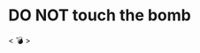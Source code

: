 # DO NOT touch the bomb



< :bomb: >‎‮ ‮ ‮ ‮ ‮ ‮ ‮ ‮ ‮ ‮ ‮ ‮ ‮ ‮ ‮ ‮ ‮ ‮ ‮‎‮ ‮ ‮ ‮ ‮ ‮ ‮ ‮ ‮ ‮ ‮ ‮ ‮ ‮ ‮ ‮ ‮ ‮ ‮‎‮ ‮ ‮ ‮ ‮ ‮ ‮ ‮ ‮ ‮ ‮ ‮ ‮ ‮ ‮ ‮ ‮ ‮ ‮‎‮ ‮ ‮ ‮ ‮ ‮ ‮ ‮ ‮ ‮ ‮ ‮ ‮ ‮ ‮ ‮ ‮ ‮ ‮‎‮ ‮ ‮ ‮ ‮ ‮ ‮ ‮ ‮ ‮ ‮ ‮ ‮ ‮ ‮ ‮ ‮ ‮ ‮‎‮ ‮ ‮ ‮ ‮ ‮ ‮ ‮ ‮ ‮ ‮ ‮ ‮ ‮ ‮ ‮ ‮ ‮ ‮‎‮ ‮ ‮ ‮ ‮ ‮ ‮ ‮ ‮ ‮ ‮ ‮ ‮ ‮ ‮ ‮ ‮ ‮ ‮‎‮ ‮ ‮ ‮ ‮ ‮ ‮ ‮ ‮ ‮ ‮ ‮ ‮ ‮ ‮ ‮ ‮ ‮ ‮‎‮ ‮ ‮ ‮ ‮ ‮ ‮ ‮ ‮ ‮ ‮ ‮ ‮ ‮ ‮ ‮ ‮ ‮ ‮‎‮ ‮ ‮ ‮ ‮ ‮ ‮ ‮ ‮ ‮ ‮ ‮ ‮ ‮ ‮ ‮ ‮ ‮ ‮‎‮ ‮ ‮ ‮ ‮ ‮ ‮ ‮ ‮ ‮ ‮ ‮ ‮ ‮ ‮ ‮ ‮ ‮ ‮‎‮ ‮ ‮ ‮ ‮ ‮ ‮ ‮ ‮ ‮ ‮ ‮ ‮ ‮ ‮ ‮ ‮ ‮ ‮‎‮ ‮ ‮ ‮ ‮ ‮ ‮ ‮ ‮ ‮ ‮ ‮ ‮ ‮ ‮ ‮ ‮ ‮ ‮‎‮ ‮ ‮ ‮ ‮ ‮ ‮ ‮ ‮ ‮ ‮ ‮ ‮ ‮ ‮ ‮ ‮ ‮ ‮‎‮ ‮ ‮ ‮ ‮ ‮ ‮ ‮ ‮ ‮ ‮ ‮ ‮ ‮ ‮ ‮ ‮ ‮ ‮‎‮ ‮ ‮ ‮ ‮ ‮ ‮ ‮ ‮ ‮ ‮ ‮ ‮ ‮ ‮ ‮ ‮ ‮ ‮‎‮ ‮ ‮ ‮ ‮ ‮ ‮ ‮ ‮ ‮ ‮ ‮ ‮ ‮ ‮ ‮ ‮ ‮ ‮‎‮ ‮ ‮ ‮ ‮ ‮ ‮ ‮ ‮ ‮ ‮ ‮ ‮ ‮ ‮ ‮ ‮ ‮ ‮‎‮ ‮ ‮ ‮ ‮ ‮ ‮ ‮ ‮ ‮ ‮ ‮ ‮ ‮ ‮ ‮ ‮ ‮ ‮‎‮ ‮ ‮ ‮ ‮ ‮ ‮ ‮ ‮ ‮ ‮ ‮ ‮ ‮ ‮ ‮ ‮ ‮ ‮‎‮ ‮ ‮ ‮ ‮ ‮ ‮ ‮ ‮ ‮ ‮ ‮ ‮ ‮ ‮ ‮ ‮ ‮ ‮‎‮ ‮ ‮ ‮ ‮ ‮ ‮ ‮ ‮ ‮ ‮ ‮ ‮ ‮ ‮ ‮ ‮ ‮ ‮‎‮ ‮ ‮ ‮ ‮ ‮ ‮ ‮ ‮ ‮ ‮ ‮ ‮ ‮ ‮ ‮ ‮ ‮ ‮‎‮ ‮ ‮ ‮ ‮ ‮ ‮ ‮ ‮ ‮ ‮ ‮ ‮ ‮ ‮ ‮ ‮ ‮ ‮‎‮ ‮ ‮ ‮ ‮ ‮ ‮ ‮ ‮ ‮ ‮ ‮ ‮ ‮ ‮ ‮ ‮ ‮ ‮‎‮ ‮ ‮ ‮ ‮ ‮ ‮ ‮ ‮ ‮ ‮ ‮ ‮ ‮ ‮ ‮ ‮ ‮ ‮‎‮ ‮ ‮ ‮ ‮ ‮ ‮ ‮ ‮ ‮ ‮ ‮ ‮ ‮ ‮ ‮ ‮ ‮ ‮‎‮ ‮ ‮ ‮ ‮ ‮ ‮ ‮ ‮ ‮ ‮ ‮ ‮ ‮ ‮ ‮ ‮ ‮ ‮‎‮ ‮ ‮ ‮ ‮ ‮ ‮ ‮ ‮ ‮ ‮ ‮ ‮ ‮ ‮ ‮ ‮ ‮ ‮‎‮ ‮ ‮ ‮ ‮ ‮ ‮ ‮ ‮ ‮ ‮ ‮ ‮ ‮ ‮ ‮ ‮ ‮ ‮‎‮ ‮ ‮ ‮ ‮ ‮ ‮ ‮ ‮ ‮ ‮ ‮ ‮ ‮ ‮ ‮ ‮ ‮ ‮‎‮ ‮ ‮ ‮ ‮ ‮ ‮ ‮ ‮ ‮ ‮ ‮ ‮ ‮ ‮ ‮ ‮ ‮ ‮‎‮ ‮ ‮ ‮ ‮ ‮ ‮ ‮ ‮ ‮ ‮ ‮ ‮ ‮ ‮ ‮ ‮ ‮ ‮‎‮ ‮ ‮ ‮ ‮ ‮ ‮ ‮ ‮ ‮ ‮ ‮ ‮ ‮ ‮ ‮ ‮ ‮ ‮‎‮ ‮ ‮ ‮ ‮ ‮ ‮ ‮ ‮ ‮ ‮ ‮ ‮ ‮ ‮ ‮ ‮ ‮ ‮‎‮ ‮ ‮ ‮ ‮ ‮ ‮ ‮ ‮ ‮ ‮ ‮ ‮ ‮ ‮ ‮ ‮ ‮ ‮‎‮ ‮ ‮ ‮ ‮ ‮ ‮ ‮ ‮ ‮ ‮ ‮ ‮ ‮ ‮ ‮ ‮ ‮ ‮‎‮ ‮ ‮ ‮ ‮ ‮ ‮ ‮ ‮ ‮ ‮ ‮ ‮ ‮ ‮ ‮ ‮ ‮ ‮‎‮ ‮ ‮ ‮ ‮ ‮ ‮ ‮ ‮ ‮ ‮ ‮ ‮ ‮ ‮ ‮ ‮ ‮ ‮‎‮ ‮ ‮ ‮ ‮ ‮ ‮ ‮ ‮ ‮ ‮ ‮ ‮ ‮ ‮ ‮ ‮ ‮ ‮‎‮ ‮ ‮ ‮ ‮ ‮ ‮ ‮ ‮ ‮ ‮ ‮ ‮ ‮ ‮ ‮ ‮ ‮ ‮‎‮ ‮ ‮ ‮ ‮ ‮ ‮ ‮ ‮ ‮ ‮ ‮ ‮ ‮ ‮ ‮ ‮ ‮ ‮‎‮ ‮ ‮ ‮ ‮ ‮ ‮ ‮ ‮ ‮ ‮ ‮ ‮ ‮ ‮ ‮ ‮ ‮ ‮‎‮ ‮ ‮ ‮ ‮ ‮ ‮ ‮ ‮ ‮ ‮ ‮ ‮ ‮ ‮ ‮ ‮ ‮‎‮ ‮ ‮ ‮ ‮ ‮ ‮ ‮ ‮ ‮ ‮ ‮ ‮ ‮ ‮ ‮ ‮ ‮ ‮‎‮ ‮ ‮ ‮ ‮ ‮ ‮ ‮ ‮ ‮ ‮ ‮ ‮ ‮ ‮ ‮ ‮ ‮ ‮‎‮ ‮ ‮ ‮ ‮ ‮ ‮ ‮ ‮ ‮ ‮ ‮ ‮ ‮ ‮ ‮ ‮ ‮ ‮‎‮ ‮ ‮ ‮ ‮ ‮ ‮ ‮ ‮ ‮ ‮ ‮ ‮ ‮ ‮ ‮ ‮ ‮ ‮‎‮ ‮ ‮ ‮ ‮ ‮ ‮ ‮ ‮ ‮ ‮ ‮ ‮ ‮ ‮ ‮ ‮ ‮ ‮‎‮ ‮ ‮ ‮ ‮ ‮ ‮ ‮ ‮ ‮ ‮ ‮ ‮ ‮ ‮ ‮ ‮ ‮ ‮‎‮ ‮ ‮ ‮ ‮ ‮ ‮ ‮ ‮ ‮ ‮ ‮ ‮ ‮ ‮ ‮ ‮ ‮ ‮‎‮ ‮ ‮ ‮ ‮ ‮ ‮ ‮ ‮ ‮ ‮ ‮ ‮ ‮ ‮ ‮ ‮ ‮ ‮‎‮ ‮ ‮ ‮ ‮ ‮ ‮ ‮ ‮ ‮ ‮ ‮ ‮ ‮ ‮ ‮ ‮ ‮ ‮‎‮ ‮ ‮ ‮ ‮ ‮ ‮ ‮ ‮ ‮ ‮ ‮ ‮ ‮ ‮ ‮ ‮ ‮ ‮‎‮ ‮ ‮ ‮ ‮ ‮ ‮ ‮ ‮ ‮ ‮ ‮ ‮ ‮ ‮ ‮ ‮ ‮ ‮‎‮ ‮ ‮ ‮ ‮ ‮ ‮ ‮ ‮ ‮ ‮ ‮ ‮ ‮ ‮ ‮ ‮ ‮ ‮‎‮ ‮ ‮ ‮ ‮ ‮ ‮ ‮ ‮ ‮ ‮ ‮ ‮ ‮ ‮ ‮ ‮ ‮ ‮‎‮ ‮ ‮ ‮ ‮ ‮ ‮ ‮ ‮ ‮ ‮ ‮ ‮ ‮ ‮ ‮ ‮ ‮ ‮‎‮ ‮ ‮ ‮ ‮ ‮ ‮ ‮ ‮ ‮ ‮ ‮ ‮ ‮ ‮ ‮ ‮ ‮ ‮‎‮ ‮ ‮ ‮ ‮ ‮ ‮ ‮ ‮ ‮ ‮ ‮ ‮ ‮ ‮ ‮ ‮ ‮ ‮‎‮ ‮ ‮ ‮ ‮ ‮ ‮ ‮ ‮ ‮ ‮ ‮ ‮ ‮ ‮ ‮ ‮ ‮ ‮‎‮ ‮ ‮ ‮ ‮ ‮ ‮ ‮ ‮ ‮ ‮ ‮ ‮ ‮ ‮ ‮ ‮ ‮ ‮‎‮ ‮ ‮ ‮ ‮ ‮ ‮ ‮ ‮ ‮ ‮ ‮ ‮ ‮ ‮ ‮ ‮ ‮ ‮‎‮ ‮ ‮ ‮ ‮ ‮ ‮ ‮ ‮ ‮ ‮ ‮ ‮ ‮ ‮ ‮ ‮ ‮ ‮‎‮ ‮ ‮ ‮ ‮ ‮ ‮ ‮ ‮ ‮ ‮ ‮ ‮ ‮ ‮ ‮ ‮ ‮ ‮‎‮ ‮ ‮ ‮ ‮ ‮ ‮ ‮ ‮ ‮ ‮ ‮ ‮ ‮ ‮ ‮ ‮ ‮ ‮‎‮ ‮ ‮ ‮ ‮ ‮ ‮ ‮ ‮ ‮ ‮ ‮ ‮ ‮ ‮ ‮ ‮ ‮ ‮‎‮ ‮ ‮ ‮ ‮ ‮ ‮ ‮ ‮ ‮ ‮ ‮ ‮ ‮ ‮ ‮ ‮ ‮ ‮‎‮ ‮ ‮ ‮ ‮ ‮ ‮ ‮ ‮ ‮ ‮ ‮ ‮ ‮ ‮ ‮ ‮ ‮ ‮‎‮ ‮ ‮ ‮ ‮ ‮ ‮ ‮ ‮ ‮ ‮ ‮ ‮ ‮ ‮ ‮ ‮ ‮ ‮‎‮ ‮ ‮ ‮ ‮ ‮ ‮ ‮ ‮ ‮ ‮ ‮ ‮ ‮ ‮ ‮ ‮ ‮ ‮‎‮ ‮ ‮ ‮ ‮ ‮ ‮ ‮ ‮ ‮ ‮ ‮ ‮ ‮ ‮ ‮ ‮ ‮ ‮‎‮ ‮ ‮ ‮ ‮ ‮ ‮ ‮ ‮ ‮ ‮ ‮ ‮ ‮ ‮ ‮ ‮ ‮ ‮‎‮ ‮ ‮ ‮ ‮ ‮ ‮ ‮ ‮ ‮ ‮ ‮ ‮ ‮ ‮ ‮ ‮ ‮ ‮‎‮ ‮ ‮ ‮ ‮ ‮ ‮ ‮ ‮ ‮ ‮ ‮ ‮ ‮ ‮ ‮ ‮ ‮ ‮‎‮ ‮ ‮ ‮ ‮ ‮ ‮ ‮ ‮ ‮ ‮ ‮ ‮ ‮ ‮ ‮ ‮ ‮ ‮‎‮ ‮ ‮ ‮ ‮ ‮ ‮ ‮ ‮ ‮ ‮ ‮ ‮ ‮ ‮ ‮ ‮ ‮ ‮‎‮ ‮ ‮ ‮ ‮ ‮ ‮ ‮ ‮ ‮ ‮ ‮ ‮ ‮ ‮ ‮ ‮ ‮ ‮
